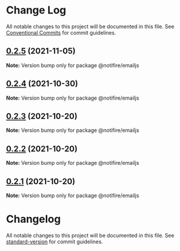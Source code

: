 # Change Log

All notable changes to this project will be documented in this file.
See [Conventional Commits](https://conventionalcommits.org) for commit guidelines.

## [0.2.5](https://github.com/novu-co/notifire/compare/v0.2.4...v0.2.5) (2021-11-05)

**Note:** Version bump only for package @notifire/emailjs





## [0.2.4](https://github.com/novu-co/notifire/compare/v0.2.3...v0.2.4) (2021-10-30)

**Note:** Version bump only for package @notifire/emailjs





## [0.2.3](https://github.com/novu-co/notifire/compare/v0.2.2...v0.2.3) (2021-10-20)

**Note:** Version bump only for package @notifire/emailjs





## [0.2.2](https://github.com/novu-co/notifire/compare/v0.1.4...v0.2.2) (2021-10-20)

**Note:** Version bump only for package @notifire/emailjs





## [0.2.1](https://github.com/novu-co/notifire/compare/v0.1.4...v0.2.1) (2021-10-20)

**Note:** Version bump only for package @notifire/emailjs





# Changelog

All notable changes to this project will be documented in this file. See [standard-version](https://github.com/conventional-changelog/standard-version) for commit guidelines.
